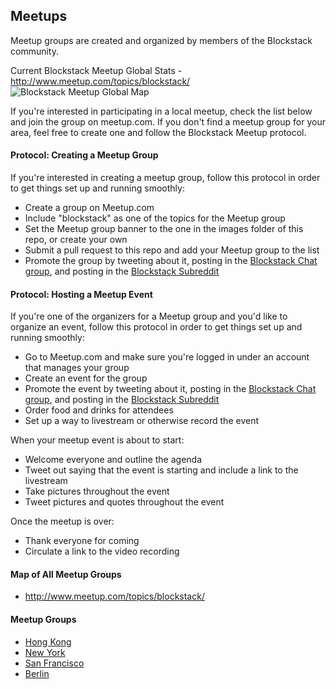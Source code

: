 ## Meetups

Meetup groups are created and organized by members of the Blockstack community.

Current Blockstack Meetup Global Stats - http://www.meetup.com/topics/blockstack/
![Blockstack Meetup Global Map](https://raw.githubusercontent.com/blockstack/community/master/images/meetup-blockstack-map-2016-09-15.png)


If you're interested in participating in a local meetup, check the list below and join the group on meetup.com. If you don't find a meetup group for your area, feel free to create one and follow the Blockstack Meetup protocol.

#### Protocol: Creating a Meetup Group

If you're interested in creating a meetup group, follow this protocol in order to get things set up and running smoothly:

- Create a group on Meetup.com
- Include "blockstack" as one of the topics for the Meetup group
- Set the Meetup group banner to the one in the images folder of this repo, or create your own
- Submit a pull request to this repo and add your Meetup group to the list
- Promote the group by tweeting about it, posting in the [Blockstack Chat group](http://chat.blockstack.org/), and posting in the [Blockstack Subreddit](https://www.reddit.com/r/blockstack)

#### Protocol: Hosting a Meetup Event

If you're one of the organizers for a Meetup group and you'd like to organize an event, follow this protocol in order to get things set up and running smoothly:

- Go to Meetup.com and make sure you're logged in under an account that manages your group
- Create an event for the group
- Promote the event by tweeting about it, posting in the [Blockstack Chat group](http://chat.blockstack.org/), and posting in the [Blockstack Subreddit](https://www.reddit.com/r/blockstack)
- Order food and drinks for attendees
- Set up a way to livestream or otherwise record the event

When your meetup event is about to start:

- Welcome everyone and outline the agenda
- Tweet out saying that the event is starting and include a link to the livestream
- Take pictures throughout the event
- Tweet pictures and quotes throughout the event

Once the meetup is over:

- Thank everyone for coming
- Circulate a link to the video recording

#### Map of All Meetup Groups

- http://www.meetup.com/topics/blockstack/

#### Meetup Groups

- [Hong Kong](http://www.meetup.com/Blockstack-HK/)
- [New York](http://www.meetup.com/Blockstack-NYC/)
- [San Francisco](http://www.meetup.com/Blockstack-SF/)
- [Berlin](http://www.meetup.com/Blockstack-Berlin/)
